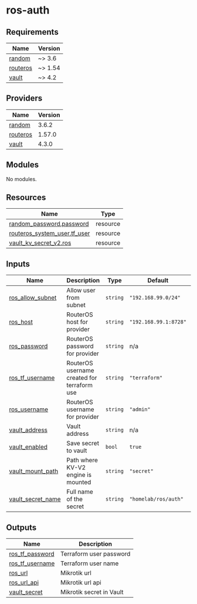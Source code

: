 # ros-auth

<!-- BEGINNING OF PRE-COMMIT-TERRAFORM DOCS HOOK -->
## Requirements

| Name | Version |
|------|---------|
| <a name="requirement_random"></a> [random](#requirement\_random) | ~> 3.6 |
| <a name="requirement_routeros"></a> [routeros](#requirement\_routeros) | ~> 1.54 |
| <a name="requirement_vault"></a> [vault](#requirement\_vault) | ~> 4.2 |

## Providers

| Name | Version |
|------|---------|
| <a name="provider_random"></a> [random](#provider\_random) | 3.6.2 |
| <a name="provider_routeros"></a> [routeros](#provider\_routeros) | 1.57.0 |
| <a name="provider_vault"></a> [vault](#provider\_vault) | 4.3.0 |

## Modules

No modules.

## Resources

| Name | Type |
|------|------|
| [random_password.password](https://registry.terraform.io/providers/hashicorp/random/latest/docs/resources/password) | resource |
| [routeros_system_user.tf_user](https://registry.terraform.io/providers/terraform-routeros/routeros/latest/docs/resources/system_user) | resource |
| [vault_kv_secret_v2.ros](https://registry.terraform.io/providers/vault/latest/docs/resources/kv_secret_v2) | resource |

## Inputs

| Name | Description | Type | Default | Required |
|------|-------------|------|---------|:--------:|
| <a name="input_ros_allow_subnet"></a> [ros\_allow\_subnet](#input\_ros\_allow\_subnet) | Allow user from subnet | `string` | `"192.168.99.0/24"` | no |
| <a name="input_ros_host"></a> [ros\_host](#input\_ros\_host) | RouterOS host for provider | `string` | `"192.168.99.1:8728"` | no |
| <a name="input_ros_password"></a> [ros\_password](#input\_ros\_password) | RouterOS password for provider | `string` | n/a | yes |
| <a name="input_ros_tf_username"></a> [ros\_tf\_username](#input\_ros\_tf\_username) | RouterOS username created for terraform use | `string` | `"terraform"` | no |
| <a name="input_ros_username"></a> [ros\_username](#input\_ros\_username) | RouterOS username for provider | `string` | `"admin"` | no |
| <a name="input_vault_address"></a> [vault\_address](#input\_vault\_address) | Vault address | `string` | n/a | yes |
| <a name="input_vault_enabled"></a> [vault\_enabled](#input\_vault\_enabled) | Save secret to vault | `bool` | `true` | no |
| <a name="input_vault_mount_path"></a> [vault\_mount\_path](#input\_vault\_mount\_path) | Path where KV-V2 engine is mounted | `string` | `"secret"` | no |
| <a name="input_vault_secret_name"></a> [vault\_secret\_name](#input\_vault\_secret\_name) | Full name of the secret | `string` | `"homelab/ros/auth"` | no |

## Outputs

| Name | Description |
|------|-------------|
| <a name="output_ros_tf_password"></a> [ros\_tf\_password](#output\_ros\_tf\_password) | Terraform user password |
| <a name="output_ros_tf_username"></a> [ros\_tf\_username](#output\_ros\_tf\_username) | Terraform user name |
| <a name="output_ros_url"></a> [ros\_url](#output\_ros\_url) | Mikrotik url |
| <a name="output_ros_url_api"></a> [ros\_url\_api](#output\_ros\_url\_api) | Mikrotik url api |
| <a name="output_vault_secret"></a> [vault\_secret](#output\_vault\_secret) | Mikrotik secret in Vault |
<!-- END OF PRE-COMMIT-TERRAFORM DOCS HOOK -->

